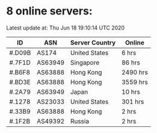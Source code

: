 # 8 online servers:

Latest update at: Thu Jun 18 19:10:14 UTC 2020

| ID | ASN | Server Country | Online |
| -- | --- | -------------- | ------ |
| #.D09B | AS174 | United States | 6 hrs |
| #.7F1D | AS63949 | Singapore | 86 hrs |
| #.B6F8 | AS63888 | Hong Kong | 2490 hrs |
| #.BD3E | AS63888 | Hong Kong | 3559 hrs |
| #.2A79 | AS63949 | Japan | 10 hrs |
| #.1278 | AS23033 | United States | 301 hrs |
| #.33B9 | AS63888 | Hong Kong | 2 hrs |
| #.1F2B | AS49392 | Russia | 2 hrs |

